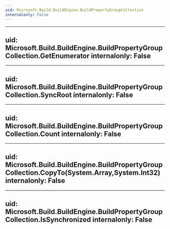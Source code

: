 ```yaml
---
uid: Microsoft.Build.BuildEngine.BuildPropertyGroupCollection
internalonly: False
---
```


---
uid: Microsoft.Build.BuildEngine.BuildPropertyGroupCollection.GetEnumerator
internalonly: False
---

---
uid: Microsoft.Build.BuildEngine.BuildPropertyGroupCollection.SyncRoot
internalonly: False
---

---
uid: Microsoft.Build.BuildEngine.BuildPropertyGroupCollection.Count
internalonly: False
---

---
uid: Microsoft.Build.BuildEngine.BuildPropertyGroupCollection.CopyTo(System.Array,System.Int32)
internalonly: False
---

---
uid: Microsoft.Build.BuildEngine.BuildPropertyGroupCollection.IsSynchronized
internalonly: False
---
